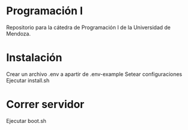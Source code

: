 # Programación I

Repositorio para la cátedra de Programación I de la Universidad de Mendoza.

# Instalación

Crear un archivo .env a apartir de .env-example
Setear configuraciones
Ejecutar install.sh

# Correr servidor

Ejecutar boot.sh


